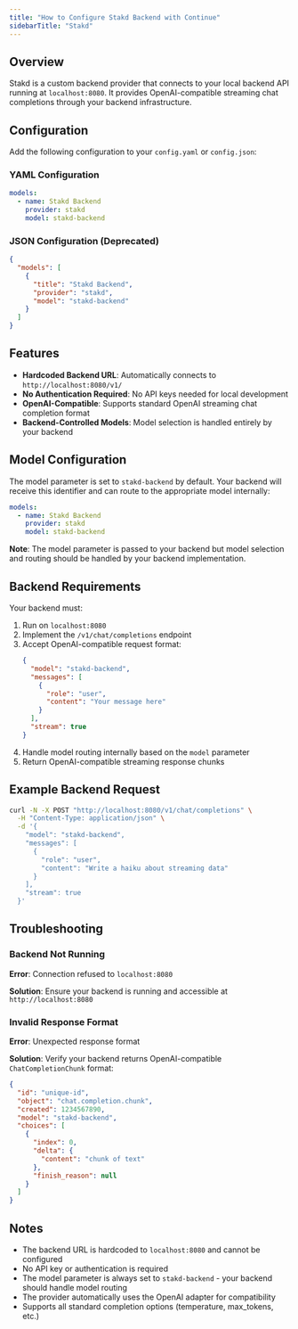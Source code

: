 ```yaml
---
title: "How to Configure Stakd Backend with Continue"
sidebarTitle: "Stakd"
---
```


## Overview

Stakd is a custom backend provider that connects to your local backend API running at `localhost:8080`. It provides OpenAI-compatible streaming chat completions through your backend infrastructure.

## Configuration

Add the following configuration to your `config.yaml` or `config.json`:

### YAML Configuration

```yaml title="config.yaml"
models:
  - name: Stakd Backend
    provider: stakd
    model: stakd-backend
```

### JSON Configuration (Deprecated)

```json title="config.json"
{
  "models": [
    {
      "title": "Stakd Backend",
      "provider": "stakd",
      "model": "stakd-backend"
    }
  ]
}
```

## Features

- **Hardcoded Backend URL**: Automatically connects to `http://localhost:8080/v1/`
- **No Authentication Required**: No API keys needed for local development
- **OpenAI-Compatible**: Supports standard OpenAI streaming chat completion format
- **Backend-Controlled Models**: Model selection is handled entirely by your backend

## Model Configuration

The model parameter is set to `stakd-backend` by default. Your backend will receive this identifier and can route to the appropriate model internally:

```yaml
models:
  - name: Stakd Backend
    provider: stakd
    model: stakd-backend
```

**Note**: The model parameter is passed to your backend but model selection and routing should be handled by your backend implementation.

## Backend Requirements

Your backend must:

1. Run on `localhost:8080`
2. Implement the `/v1/chat/completions` endpoint
3. Accept OpenAI-compatible request format:
   ```json
   {
     "model": "stakd-backend",
     "messages": [
       {
         "role": "user",
         "content": "Your message here"
       }
     ],
     "stream": true
   }
   ```
4. Handle model routing internally based on the `model` parameter
5. Return OpenAI-compatible streaming response chunks

## Example Backend Request

```bash
curl -N -X POST "http://localhost:8080/v1/chat/completions" \
  -H "Content-Type: application/json" \
  -d '{
    "model": "stakd-backend",
    "messages": [
      {
        "role": "user",
        "content": "Write a haiku about streaming data"
      }
    ],
    "stream": true
  }'
```

## Troubleshooting

### Backend Not Running

**Error**: Connection refused to `localhost:8080`

**Solution**: Ensure your backend is running and accessible at `http://localhost:8080`

### Invalid Response Format

**Error**: Unexpected response format

**Solution**: Verify your backend returns OpenAI-compatible `ChatCompletionChunk` format:

```json
{
  "id": "unique-id",
  "object": "chat.completion.chunk",
  "created": 1234567890,
  "model": "stakd-backend",
  "choices": [
    {
      "index": 0,
      "delta": {
        "content": "chunk of text"
      },
      "finish_reason": null
    }
  ]
}
```

## Notes

- The backend URL is hardcoded to `localhost:8080` and cannot be configured
- No API key or authentication is required
- The model parameter is always set to `stakd-backend` - your backend should handle model routing
- The provider automatically uses the OpenAI adapter for compatibility
- Supports all standard completion options (temperature, max_tokens, etc.)
